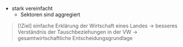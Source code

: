 - stark vereinfacht
	- Sektoren sind aggregiert

>[!Ziel]
>einfache Erklärung der Wirtschaft eines Landes
>-> besseres Verständnis der Tauschbeziehungen in der VW
>-> gesamtwirtschaftliche Entscheidungsgrundlage

